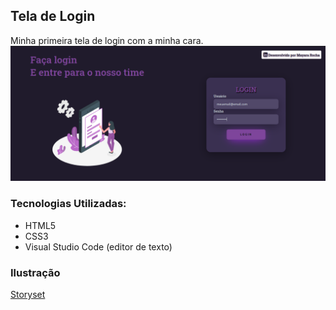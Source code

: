## Tela de Login
 Minha primeira tela de login com a minha cara.
![Tela de login](img/telalogin.png)

### Tecnologias Utilizadas:

- HTML5
- CSS3
- Visual Studio Code (editor de texto)

### Ilustração
[Storyset](https://storyset.com/)
